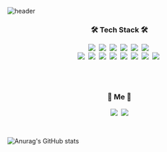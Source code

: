 ![header](https://capsule-render.vercel.app/api?type=soft&color=auto&height=150&section=header&text=JiHoonWon&fontSize=70&animation=twinkling)

<h3 align="center">🛠 Tech Stack 🛠</h3>

<p align="center">
  <img src="https://img.shields.io/badge/Python-3766AB?style=flat-square&logo=Python&logoColor=white"/></a>&nbsp 
  <img src="https://img.shields.io/badge/Java-007396?style=flat-square&logo=Java&logoColor=white"/></a>&nbsp 
  <img src="https://img.shields.io/badge/C++-00599C?style=flat-square&logo=C%2B%2B&logoColor=white"/></a>&nbsp 
  <img src="https://img.shields.io/badge/C-A8B9CC?style=flat-square&logo=C&logoColor=white"/></a>&nbsp 
  <img src="https://img.shields.io/badge/Javascript-ffb13b?style=flat-square&logo=javascript&logoColor=white"/></a>&nbsp 
  <img src="https://img.shields.io/badge/css-1572B6?style=flat-square&logo=css3&logoColor=white"/></a>&nbsp
  <br>
  <img src="https://img.shields.io/badge/Spring-6DB33F?style=flat-square&logo=Spring&logoColor=white"/></a>&nbsp 
  <img src="https://img.shields.io/badge/Flask-000000?style=flat-square&logo=Flask&logoColor=white"/></a>&nbsp 
  <img src="https://img.shields.io/badge/Mysql-E6B91E?style=flat-square&logo=MySql&logoColor=white"/></a>&nbsp 
  <img src="https://img.shields.io/badge/Oracle-F80000?style=flat-square&logo=Oracle&logoColor=white"/></a>&nbsp 
  <img src="https://img.shields.io/badge/AWS-333664?style=flat-square&logo=amazon-aws&logoColor=white"/></a>&nbsp
  <img src="https://img.shields.io/badge/Nginx-009639?style=flat-square&logo=NGINX&logoColor=white"/></a>&nbsp 
  <img src="https://img.shields.io/badge/Tomcat-F8DC75?style=flat-square&logo=Apache-Tomcat&logoColor=black"/></a>&nbsp 
  <img src="https://img.shields.io/badge/Ubuntu-E95320?style=flat-square&logo=Ubuntu&logoColor=white"/></a>&nbsp 
  
</p>

<br><br>
<h3 align="center"> 🍒 Me 🍒 </h3>
<p align="center">
  <a href="https://wonji.tk/wonji"><img src="https://img.shields.io/badge/Portfolio-11B48A?style=flat-square&logo=Vimeo&logoColor=white&link=https://wonji.tk/wonji"/></a>&nbsp
  <a href="mailto:jih1092574@gmail.com"><img src="https://img.shields.io/badge/Gmail-d14836?style=flat-square&logo=Gmail&logoColor=white&link=jih1092574@gmail.com"/></a>
</p>
<br>


![Anurag's GitHub stats](https://github-readme-stats.vercel.app/api?username=Wonji1&show_icons=true&theme=radical)
